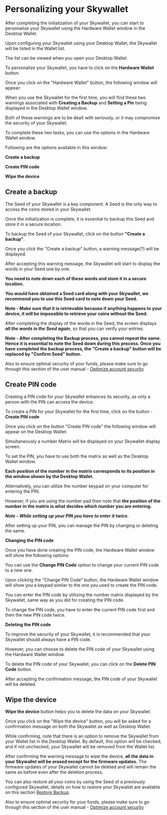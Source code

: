 # Personalizing your Skywallet

After completing the initialization of your Skywallet, you can start to personalize your Skywallet using the Hardware Wallet window in the Desktop Wallet.

Upon configuring your Skywallet using your Desktop Wallet, the Skywallet will be listed in the Wallet list.

The list can be viewed when you open your Desktop Wallet.

<Screenshot of the list of Wallets displayed when the Desktop Wallet is opened. One of the Wallets in the list needs to be a Skywallet>

To personalize your Skywallet, you have to click on the **Hardware Wallet** button.

<Screenshot of the Desktop Wallet highlighting the Hardware Wallet button>

Once you click on the "Hardware Wallet" button, the following window will appear:

<Screenshot of the Hardware Wallet window with the options available when the Skywallet is used after configuration for the first time>

When you use the Skywallet for the first time, you will find these two warnings associated with **Creating a Backup** and **Setting a Pin** being displayed in the Desktop Wallet window.

Both of these warnings are to be dealt with seriously, or it may compromise the security of your Skywallet.

To complete these two tasks, you can use the options in the Hardware Wallet window.

Following are the options available in this window:

**Create a backup**

**Create PIN code**

**Wipe the device**

## Create a backup

The Seed of your Skywallet is a key component. A Seed is the only way to access the coins stored in your Skywallet. 

Once the initialization is complete, it is essential to backup this Seed and store it in a secure location.

To backup the Seed of your Skywallet, click on the button **"Create a backup"**.

<Screenshot of the Hardware Wallet window with an arrow pointing towards the create a backup button or highlighting the button>

Once you click the "Create a backup" button, a warning message(?) will be displayed.

After accepting this warning message, the Skywallet will start to display the words in your Seed one by one.

<The warning message needs to be more clearly mentioned and possibly with the screenshot of the warning message>
<Picture of the Skywallet display screen showing different words in the Seed> <at least two pictures needed>

**You need to note down each of these words and store it in a secure location.**

**You would have obtained a Seed card along with your Skywallet, we recommend you to use this Seed card to note down your Seed.** 

**Note - Make sure that it is retrievable because if anything happens to your device, it will be impossible to retrieve your coins without the Seed.**

After completing the display of the words in the Seed, the screen displays ***all the words in the Seed again***, so that you can verify your entries.

**Note - After completing the Backup process, you cannot repeat the same. Hence it is essential to note the Seed down during this process. Once you have completed the backup process, the "Create a backup" button will be replaced by "Confirm Seed" button.**

Also to ensure optimal security of your funds, please make sure to go through this section of the user manual - [Optimize account security](https://github.com/skycoin/hardware-wallet/wiki/Optimize-account-security)

## Create  PIN code

Creating a PIN code for your Skywallet enhances its security, as only a person with the PIN can access the device. 

To create a PIN for your Skywallet for the first time, click on the button - **Create PIN code**

Once you click on the button "Create PIN code" the following window will appear on the Desktop Wallet:

<Screenshot showing the window to create a PIN> 
<it is mentioned in the wiki page that the hash symbol which is currently used to mask the numbers in the keypad will be changed to dot, if so then the latest version screenshot will be needed>

Simultaneously a number Matrix will be displayed on your Skywallet display screen.

<Picture of the Skywallet showing the number matrix>

To set the PIN, you have to use both the matrix as well as the Desktop Wallet window.

**Each position of the number in the matrix corresponds to its position in the window shown by the Desktop Wallet.**

<A side by side picture of the two pictures mentioned above>

<An explanation of this side by side picture>
<The explanation can also be an edited image showing the correct position of the numbers in the masked keypad of the Desktop Wallet window>

Alternatively, you can utilize the number keypad on your computer for entering the PIN. 

However, if you are using the number pad then note that **the position of the number in the matrix is what decides which number you are entering.**

<Reusing the picture of the matrix>

<An example comment using a single number on the position of the number keypad and the position of number in the matrix>

***Note - While setting up your PIN you have to enter it twice.***

After setting up your PIN, you can manage the PIN by changing or deleting the same. 

**Changing the PIN code**

Once you have done creating the PIN code, the Hardware Wallet window will show the following options:
<Screenshot of the Hardware Wallet window highlighting change PIN code option>

You can use the **Change PIN Code** option to change your current PIN code to a new one.

Upon clicking the "Change PIN Code" button, the Hardware Wallet window will show you a keypad similar to the one you used to create the PIN code.
<Picture of the Hardware wallet showing the number matrix>
<Screenshot of the Desktop Wallet showing the keypad>

You can enter the PIN code by utilizing the number matrix displayed by the Skywallet, same way as you did for creating the PIN code.

To change the PIN code, you have to enter the current PIN code first and then the new PIN code twice. 

**Deleting the PIN code**

To improve the security of your Skywallet, it is recommended that your Skywallet should always have a PIN code.

However, you can choose to delete the PIN code of your Skywallet using the Hardware Wallet window.
<Screenshot of the Hardware Wallet window with Delete PIN code button highlighted>

To delete the PIN code of your Skywallet, you can click on the **Delete PIN Code** button. 

After accepting the confirmation message, the PIN code of your Skywallet will be deleted.

Also to ensure optimal security for your funds, please make sure to go through this section of the user manual - [Optimize account security](https://github.com/skycoin/hardware-wallet/wiki/Optimize-account-security)

## Wipe the device

**Wipe the device** button helps you to delete the data on your Skywallet.

Once you click on the "Wipe the device" button, you will be asked for a confirmation message on both the Skywallet as well as Desktop Wallet.

While confirming, note that there is an option to remove the Skywallet from your Wallet list in the Desktop Wallet. By default, this option will be checked, and if not unchecked, your Skywallet will be removed from the Wallet list.

After confirming the warning message to wipe the device, **all the data in your Skywallet will be erased except for the firmware updates.** The firmware updates of your Skywallet cannot be deleted and will remain the same as before even after the deletion process.

You can also restore all your coins by using the Seed of a previously configured Skywallet, details on how to restore your Skywallet are available on this section [Restore Backup](https://github.com/skycoin/hardware-wallet/wiki/Restore-configuration).
